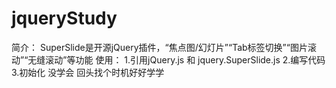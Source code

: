 # jqueryStudy
简介：
    SuperSlide是开源jQuery插件，“焦点图/幻灯片”“Tab标签切换”“图片滚动”“无缝滚动”等功能
使用：
    1.引用jQuery.js 和 jquery.SuperSlide.js
    2.编写代码
    3.初始化
没学会
    回头找个时机好好学学